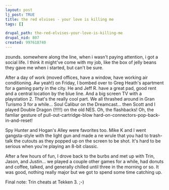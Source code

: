 ```yaml
--- 
layout: post
lj_post: TRUE
title: the red elvises - your love is killing me
tags: []

drupal_path: the-red-elvises-your-love-is-killing-me
drupal_nid: 807
created: 997618740
---
```

zounds. somewhere along the line, when i wasn't paying attention, i got a social life. I think it might've come with my job, like the box of jelly beans they gave me when i started, but can't be sure.

After a day of work (moved offices, have a window, have working air conditioning. Aw yeah!) on Friday, I bombed over to Greg Heath's apartment for a gaming party in the city. He and Jeff R. have a great pad, good rent and a central location by the blue line. And a big screen TV with a playstation 2. That's the really cool part. We all thrashed around in Gran Turismo 3 for a while... Soul Calibur on the Dreamcast... then Scott and I played Double Dragon (!!!!!) on the old NES. Oh, the flashbacks! Oh, the famliar gesture of pull-out-cartridge-blow hard-on-connectors-pop-back-in-and-reset!

Spy Hunter and Hogan's Alley were favorites too. Mike K and I went gangsta-style with the light gun and made a ne wrule that you had to trash-talk the cutouts as they popped up on the screen to be shot. It's hard to be serious when you're playing an 8-bit classic.

After a few hours of fun, I drove back to the burbs and met up with Trin, Jason, and Justin... we played a couple other games for a while, had donuts and coffee, talked, and generally chilled until three in the morning or so. It was good, nothing really major but we got to spend some time catching up.

Final note: Trin cheats at Tekken 3. ;-)
